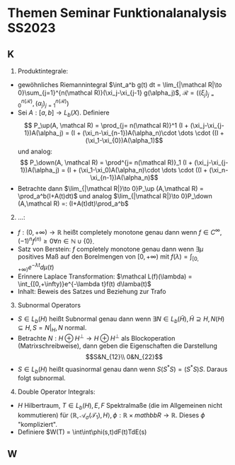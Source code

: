 # Themen Seminar Funktionalanalysis SS2023

## K

1. Produktintegrale:
  - gewöhnliches Riemannintegral $\int_a^b g(t) dt = \lim_{|\mathcal R|\to 0}\sum_{j=1}^{n(\mathcal R)}(\xi_j-\xi_{j-1} g(\alpha_j)$, $\mathcal R = ((\xi_j)_{j= 0}^{n(\mathcal R)}, (\alpha_j)_{j= 1}^{n(\mathcal R)})$
  - Sei $A: [a,b]\to L_b(X)$. Definiere 
     $$ P_\up(A, \mathcal R) = \prod_{j= n(\mathcal R)}^1 (I + (\xi_j-\xi_{j-1})A(\alpha_j) = (I + (\xi_n-\xi_{n-1})A(\alpha_n)\cdot \dots \cdot ((I + (\xi_1-\xi_{0})A(\alpha_1)$$
     und analog: $$ P_\down(A, \mathcal R) = \prod^{j= n(\mathcal R)}_1 (I + (\xi_j-\xi_{j-1})A(\alpha_j) = (I + (\xi_1-\xi_0)A(\alpha_n)\cdot \dots \cdot ((I + (\xi_n-\xi_{n-1})A(\alpha_n)$$
  - Betrachte dann $\lim_{|\mathcal R|}\to 0}P_\up (A,\mathcal R) = \prod_a^b(I+A(t)dt)$ und analog $\lim_{|\mathcal R|}\to 0}P_\down (A,\mathcal R) =: (I+A(t)dt)\prod_a^b$
2. ...:
  - $f:(0,+\infty)\to \mathbb R$ heißt completely monotone genau dann wenn $f\in C^\infty, (-1)^nf^{(n)} \geq 0 \forall n\in \mathbb N\cup \{0\}$.
  - Satz von Berstein: $f$ completely monotone genau dann wenn $\exists \mu$ positives Maß auf den Borelmengen von $[0,+\infty)$ mit $f(\lambda) = \int_{[0,+\infty)} e^{-\lambda t}d\mu(t)$
  - Erinnere Laplace Transformation: $\mathcal L(f)(\lambda) = \int_{[0,+\infty)}e^{-\lambda t}f(t) d\lamba(t)$
  - Inhalt: Beweis des Satzes und Beziehung zur Trafo
3. Subnormal Operators
  - $S\in L_b(H)$ heißt Subnormal genau dann wenn $\exists N\in L_b(\tilde H), \tilde H\supseteq H, N(H)\subseteq H, S = N|_H, N$ normal.
  - Betrachte $N: H\oplus H^\perp \to H\oplus H^\perp$ als Blockoperation (Matrixschreibweise), dann geben die Eigenschaften die Darstellung $$S&N_{12}\\ 0&N_{22}$$
  - $S\in L_b(H)$ heißt quasinormal genau dann wenn $S(S^*S) = (S^*S)S$. Daraus folgt subnormal.
4. Double Operator Integrals:
  - $H$ Hilbertraum, $T\in L_b(H), E,F$ Spektralmaße (die im Allgemeinen nicht kommutieren) für $\langle \mathbb R, \mathcal A_\sigma(\mathcal T_1), H\rangle, \phi: \mathbb R\times mathbb R \to \mathbb R$. Dieses $\phi$ "kompliziert".
  - Definiere $W(T) = \int\int\phi(s,t)dF(t)TdE(s)

## W
